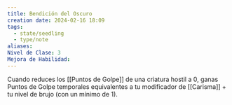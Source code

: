 ```yaml
---
title: Bendición del Oscuro
creation date: 2024-02-16 18:09
tags:
  - state/seedling
  - type/note
aliases: 
Nivel de Clase: 3
Mejora de Habilidad:
---
```

Cuando reduces los [[Puntos de Golpe]] de una criatura hostil a 0, ganas Puntos de Golpe temporales
equivalentes a tu modificador de [[Carisma]] + tu nivel de brujo (con un mínimo de 1).
